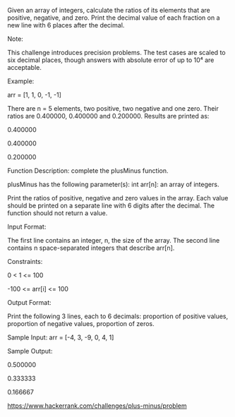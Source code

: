 Given an array of integers, calculate the ratios of its elements that are positive,
negative, and zero. Print the decimal value of each fraction on a new line with
6 places after the decimal.

Note:

This challenge introduces precision problems.
The test cases are scaled to six decimal places,
though answers with absolute error of up to 10⁴ are acceptable.

Example:

arr = [1, 1, 0, -1, -1]

There are n = 5 elements, two positive, two negative and one zero.
Their ratios are 0.400000, 0.400000 and 0.200000. Results are printed as:

0.400000

0.400000

0.200000

Function Description: complete the plusMinus function.

plusMinus has the following parameter(s): int arr[n]: an array of integers.

Print the ratios of positive, negative and zero values in the array.
Each value should be printed on a separate line with 6 digits after the decimal.
The function should not return a value.

Input Format:

The first line contains an integer, n, the size of the array.
The second line contains n space-separated integers that describe arr[n].

Constraints:

0 < 1 <= 100

-100 <= arr[i] <= 100

Output Format:

Print the following 3 lines, each to 6 decimals:
proportion of positive values, proportion of negative values, proportion of zeros.

Sample Input: arr = [-4, 3, -9, 0, 4, 1]

Sample Output:

0.500000

0.333333

0.166667

https://www.hackerrank.com/challenges/plus-minus/problem
